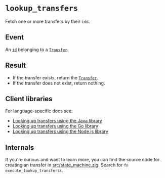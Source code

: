 # `lookup_transfers`

Fetch one or more transfers by their `id`s.

## Event

An [`id`](../transfers.md#id) belonging to a [`Transfer`](../transfers.md).

## Result

- If the transfer exists, return the [`Transfer`](../transfers.md).
- If the transfer does not exist, return nothing.

## Client libraries

For language-specific docs see:

* [Looking up transfers using the Java library](/src/clients/java#transfer-lookup)
* [Looking up transfers using the Go library](/src/clients/go#transfer-lookup)
* [Looking up transfers using the Node.js library](/src/clients/node#transfer-lookup)

## Internals

If you're curious and want to learn more, you can find the source code
for creating an transfer in
[src/state_machine.zig](https://github.com/tigerbeetledb/tigerbeetle/blob/main/src/state_machine.zig). Search
for `fn execute_lookup_transfers(`.
